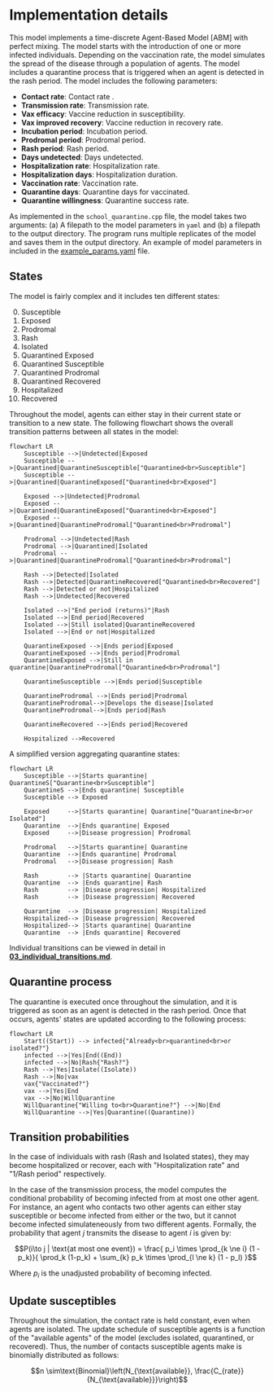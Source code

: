 # Implementation details

This model implements a time-discrete Agent-Based Model [ABM] with perfect mixing. The model starts with the introduction of one or more infected individuals. Depending on the vaccination rate, the model simulates the spread of the disease through a population of agents. The model includes a quarantine process that is triggered when an agent is detected in the rash period. The model includes the following parameters:

- **Contact rate**: Contact rate  .
- **Transmission rate**: Transmission rate.
- **Vax efficacy**: Vaccine reduction in susceptibility.
- **Vax improved recovery**: Vaccine reduction in recovery rate.
- **Incubation period**: Incubation period.
- **Prodromal period**: Prodromal period.
- **Rash period**: Rash period.
- **Days undetected**: Days undetected.
- **Hospitalization rate**: Hospitalization rate.
- **Hospitalization days**: Hospitalization duration.
- **Vaccination rate**: Vaccination rate.
- **Quarantine days**: Quarantine days for vaccinated.
- **Quarantine willingness**: Quarantine success rate.

As implemented in the `school_quarantine.cpp` file, the model takes two arguments: (a) A filepath to the model parameters in `yaml` and (b) a filepath to the output directory. The program runs multiple replicates of the model and saves them in the output directory. An example of model parameters in included in the [example_params.yaml](./example_params.yaml) file. 

## States

The model is fairly complex and it includes ten different states:

0. Susceptible
1. Exposed
2. Prodromal
3. Rash
4. Isolated
5. Quarantined Exposed
6. Quarantined Susceptible
7. Quarantined Prodromal
8. Quarantined Recovered
9. Hospitalized
10. Recovered

Throughout the model, agents can either stay in their current state or transition to a new state. The following flowchart shows the overall transition patterns between all states in the model:

```mermaid
flowchart LR
    Susceptible -->|Undetected|Exposed
    Susceptible -->|Quarantined|QuarantineSusceptible["Quarantined<br>Susceptible"]
    Susceptible -->|Quarantined|QuarantineExposed["Quarantined<br>Exposed"]

    Exposed -->|Undetected|Prodromal
    Exposed -->|Quarantined|QuarantineExposed["Quarantined<br>Exposed"]
    Exposed -->|Quarantined|QuarantineProdromal["Quarantined<br>Prodromal"]

    Prodromal -->|Undetected|Rash
    Prodromal -->|Quarantined|Isolated
    Prodromal -->|Quarantined|QuarantineProdromal["Quarantined<br>Prodromal"]

    Rash -->|Detected|Isolated
    Rash -->|Detected|QuarantineRecovered["Quarantined<br>Recovered"]
    Rash -->|Detected or not|Hospitalized
    Rash -->|Undetected|Recovered

    Isolated -->|"End period (returns)"|Rash
    Isolated -->|End period|Recovered
    Isolated -->|Still isolated|QuarantineRecovered
    Isolated -->|End or not|Hospitalized

    QuarantineExposed -->|Ends period|Exposed
    QuarantineExposed -->|Ends period|Prodromal
    QuarantineExposed -->|Still in quarantine|QuarantineProdromal["Quarantined<br>Prodromal"]

    QuarantineSusceptible -->|Ends period|Susceptible

    QuarantineProdromal -->|Ends period|Prodromal
    QuarantineProdromal-->|Develops the disease|Isolated
    QuarantineProdromal-->|Ends period|Rash

    QuarantineRecovered -->|Ends period|Recovered

    Hospitalized -->Recovered
```

A simplified version aggregating quarantine states:

```mermaid
flowchart LR
    Susceptible -->|Starts quarantine| QuarantineS["Quarantine<br>Susceptible"]
    QuarantineS -->|Ends quarantine| Susceptible
    Susceptible --> Exposed

    Exposed     -->|Starts quarantine| Quarantine["Quarantine<br>or Isolated"]
    Quarantine  -->|Ends quarantine| Exposed
    Exposed     -->|Disease progression| Prodromal
    
    Prodromal   -->|Starts quarantine| Quarantine
    Quarantine  -->|Ends quarantine| Prodromal
    Prodromal   -->|Disease progression| Rash
    
    Rash        --> |Starts quarantine| Quarantine
    Quarantine  --> |Ends quarantine| Rash
    Rash        --> |Disease progression| Hospitalized
    Rash        --> |Disease progression| Recovered
    
    Quarantine  --> |Disease progression| Hospitalized
    Hospitalized--> |Disease progression| Recovered
    Hospitalized--> |Starts quarantine| Quarantine
    Quarantine  --> |Ends quarantine| Recovered
```

Individual transitions can be viewed in detail in [**03_individual_transitions.md**](./03_individual_transitions.md).


## Quarantine process

The quarantine is executed once throughout the simulation, and it is triggered as soon as an agent is detected in the rash period. Once that occurs, agents' states are updated according to the following process:

```mermaid
flowchart LR
    Start((Start)) --> infected{"Already<br>quarantined<br>or isolated?"}
    infected -->|Yes|End((End))
    infected -->|No|Rash{"Rash?"}
    Rash -->|Yes|Isolate((Isolate))
    Rash -->|No|vax
    vax{"Vaccinated?"}
    vax -->|Yes|End
    vax -->|No|WillQuarantine
    WillQuarantine{"Willing to<br>Quarantine?"} -->|No|End
    WillQuarantine -->|Yes|Quarantine((Quarantine))
```

## Transition probabilities

In the case of individuals with rash (Rash and Isolated states), they may become hospitalized or recover, each with "Hospitalization rate" and "1/Rash period" respectively.

In the case of the transmission process, the model computes the conditional probability of becoming infected from at most one other agent. For instance, an agent who contacts two other agents can either stay susceptible or become infected from either or the two, but it cannot become infected simulateneously from two different agents. Formally, the probability that agent $j$ transmits the disease to agent $i$ is given by:

```math
P(i\to j | \text{at most one event}) = \frac{
    p_i \times \prod_{k \ne i} (1 - p_k)}{
    \prod_k (1-p_k) + \sum_{k} p_k \times \prod_{l \ne k} (1 - p_l)
    }
```

Where $p_i$ is the unadjusted probability of becoming infected.

## Update susceptibles

Throughout the simulation, the contact rate is held constant, even when agents are isolated. The update schedule of susceptible agents is a function of the "available agents" of the model (excludes isolated, quarantined, or recovered). Thus, the number of contacts susceptible agents make is binomially distributed as follows:

```math
n \sim\text{Binomial}\left(N_{\text{available}}, \frac{C_{rate}}{N_{\text{available}}}\right)
```

<!-- # Notes from walkthrough

- Think about matrix combining states (ij) to simplify model.
~~- Rename vax_reduction_suscept to vax_efficacy.~~
~~- Replace day_detected -> day_flagged.~~
- Assuming that rash is forcefully isolated.
- Prodromal vax may skip quarantine.
~~- Change `quarantine_status` to `system_quarantine_status`.~~
- Change willigness to be fixed at the beginning.
~~- Double check the update_model (what's the order of the events?)?~~
- Add details about sampling from multiple viruses for update susceptible.
- Think about perfect detection, right now, if "Days undetected" == 0, then it's doing nothing.
- ~~Checkout update of rash who recovers but moves to quarantine.~~
~~- Double check the prodromal period move in update_quarantined_prodromal.~~
- Update isolated should also look at the quarantine days. -->